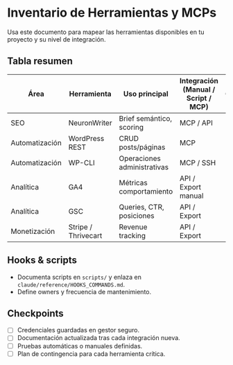 # Inventario de Herramientas y MCPs

Usa este documento para mapear las herramientas disponibles en tu proyecto y su nivel de integración.

## Tabla resumen

| Área | Herramienta | Uso principal | Integración (Manual / Script / MCP) | Owner | Notas |
| --- | --- | --- | --- | --- | --- |
| SEO | NeuronWriter | Brief semántico, scoring | MCP / API | | Necesita `NEURON_API_KEY` |
| Automatización | WordPress REST | CRUD posts/páginas | MCP | | Ver `docs/processes/rest_api_setup.md` |
| Automatización | WP-CLI | Operaciones administrativas | MCP / SSH | | Limitar a comandos seguros |
| Analítica | GA4 | Métricas comportamiento | API / Export manual | | Service Account opcional |
| Analítica | GSC | Queries, CTR, posiciones | API / Export | | |
| Monetización | Stripe / Thrivecart | Revenue tracking | API / Export | | |

## Hooks & scripts
- Documenta scripts en `scripts/` y enlaza en `claude/reference/HOOKS_COMMANDS.md`.
- Define owners y frecuencia de mantenimiento.

## Checkpoints
- [ ] Credenciales guardadas en gestor seguro.
- [ ] Documentación actualizada tras cada integración nueva.
- [ ] Pruebas automáticas o manuales definidas.
- [ ] Plan de contingencia para cada herramienta crítica.
